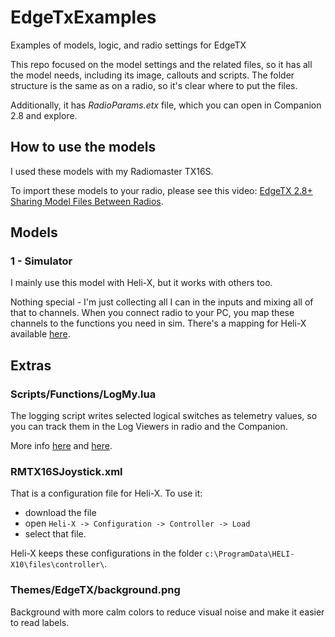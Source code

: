 # EdgeTxExamples

Examples of models, logic, and radio settings for EdgeTX

This repo focused on the model settings and the related files, so it has all the model needs, including its image, callouts and scripts.
The folder structure is the same as on a radio, so it's clear where to put the files.

Additionally, it has *RadioParams.etx* file, which you can open in Companion 2.8 and explore.

## How to use the models

I used these models with my Radiomaster TX16S.

To import these models to your radio, please see this video: [EdgeTX 2.8+ Sharing Model Files Between Radios](https://www.youtube.com/watch?v=UluXnZNJzSE).

## Models

### 1 - Simulator

I mainly use this model with Heli-X, but it works with others too.

Nothing special - I'm just collecting all I can in the inputs and mixing all of that to channels. When you connect radio to your PC, you map these channels to the functions you need in sim. There's a mapping for Heli-X available [here](#rmtx16sjoystickxml).

## Extras

### Scripts/Functions/LogMy.lua

The logging script writes selected logical switches as telemetry values, so you can track them in the Log Viewers in radio and the Companion.

More info [here](https://www.rcgroups.com/forums/showpost.php?p=47987693&postcount=2073) and [here](https://www.rcgroups.com/forums/showpost.php?p=47996993&postcount=6837).

### RMTX16SJoystick.xml

That is a configuration file for Heli-X. To use it:
- download the file
- open `Heli-X -> Configuration -> Controller -> Load`
- select that file.

Heli-X keeps these configurations in the folder `c:\ProgramData\HELI-X10\files\controller\`.

### Themes/EdgeTX/background.png

Background with more calm colors to reduce visual noise and make it easier to read labels.